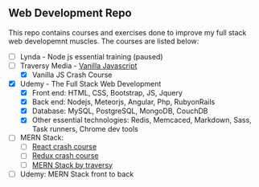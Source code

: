 ## Web Development Repo

This repo contains courses and exercises done to improve my full stack web developemnt muscles. The courses are listed below:

- [ ] Lynda - Node js essential training (paused)
- [ ] Traversy Media - [Vanilla Javascript](https://www.youtube.com/playlist?list=PLillGF-RfqbbnEGy3ROiLWk7JMCuSyQtX)
	- [x] Vanilla JS Crash Course
- [x] Udemy - The Full Stack Web Development
	- [x] Front end: HTML, CSS, Bootstrap, JS, Jquery
	- [x] Back end: Nodejs, Meteorjs, Angular, Php, RubyonRails
	- [x] Database: MySQL, PostgreSQL, MongoDB, CouchDB
	- [x] Other essential technologies:  Redis, Memcaced, Markdown, Sass, Task runners, Chrome dev tools
- [ ] MERN Stack:
	- [ ] [React crash course](https://www.youtube.com/watch?v=sBws8MSXN7A&ab_channel=TraversyMedia)
	- [ ] [Redux crash course](https://www.youtube.com/watch?v=93p3LxR9xfM&ab_channel=TraversyMedia)
	- [ ] [MERN Stack by traversy](https://www.youtube.com/playlist?list=PLillGF-RfqbbiTGgA77tGO426V3hRF9iE)
- [ ] Udemy: MERN Stack front to back 
